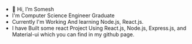- 👋 Hi, I’m Somesh
- I'm Computer Science Engineer Graduate
- Currently I'm Working And learning Node.js, React.js.
- I have Built some react Project Using React.js, Node.js, Express.js, and Material-ui which you can find in my github page.
<!---
Shaarns/Shaarns is a ✨ special ✨ repository because its `README.md` (this file) appears on your GitHub profile.
You can click the Preview link to take a look at your changes.
--->
